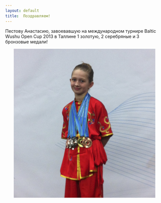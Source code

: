 ```yaml
---
layout: default
title:  Поздравляем!
---
```

Пестову Анастасию, завоевавшую на международном турнире Baltic Wushu Open Cup 2013 в Таллине 1 золотую, 2 серебряные и 3 бронзовые медали!

<center><img src='/huabao/ren/pestova.jpg' width='450'></center>
